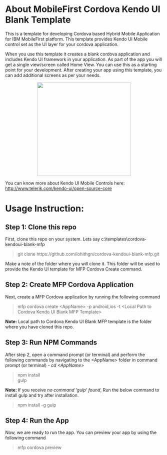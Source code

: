 <h1>About MobileFirst Cordova Kendo UI Blank Template </h1>

This is a template for developing Cordova based Hybrid Mobile Application for IBM MobileFirst platform.
This template provides Kendo UI Mobile control set as the UI layer for your cordova application.

When you use this template it creates a blank cordova application and includes Kendo UI framework in your application. As
part of the app you will get a single view/screen called Home View. You can use this
as a starting point for your development. After creating your app using this
template, you can add additional screens as per your needs.

<div align=center>
    <img  height=300 src="http://content.screencast.com/users/Kashyapa/folders/TACO-CLI-ScreenShots/media/d68dbc1c-b55b-419b-b54f-bd4e71649cc5/TACOKendoUIBlank.png" />
</div>

You can know more about Kendo UI Mobile Controls here: http://www.telerik.com/kendo-ui/open-source-core

<h1>Usage Instruction:</h1>

<h2>Step 1: Clone this repo</h2>

First, clone this repo on your system. Lets say c:\templates\cordova-kendoui-blank-mfp

<blockquote>git clone https://github.com/lohithgn/cordova-kendoui-blank-mfp.git</blockquote>

Make a note of the folder where you will clone it. This folder will be used to provide the Kendo UI template for MFP Cordova Create command.

<h2>Step 2: Create MFP Cordova Application</h2>

Next, create a MFP Cordova application by running the following command

<blockquote>mfp cordova create &lt;AppName&gt; -p android,ios -t &lt;Local Path to Cordova Kendo UI Blank MFP Template&gt;</blockquote>

<strong>Note:</strong> Local path to Cordova Kendo UI Blank MFP template is the folder where you have cloned this repo.

<h2>Step 3: Run NPM Commands</h2>

After step 2, open a command prompt (or terminal) and perform the following commands by navigating to the &lt;AppName&gt; folder in command prompt (or terminal)  - <em>cd &lt;AppName&gt;</em>

<blockquote>
npm install
<br>
gulp
</blockquote>
<strong>Note: </strong> If you receive <em>no command 'gulp' found</em>, Run the below command to install gulp and try after installation.
<blockquote>npm install -g gulp</blockquote>

<h2>Step 4: Run the App</h2>

Now, we are ready to run the app. You can preview your app by using the following command

<blockquote>
mfp cordova preview
</blockquote>
